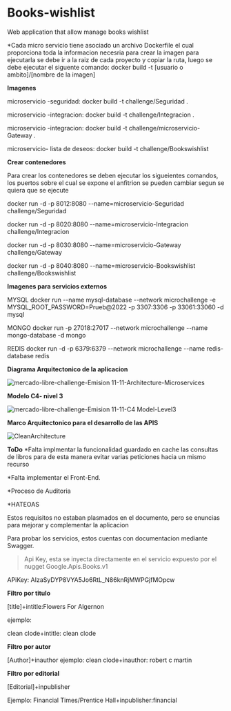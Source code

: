 # Books-wishlist
Web application that allow manage books wishlist

*Cada micro servicio tiene asociado un archivo Dockerfile el cual proporciona toda la informacion necesria para crear la imagen
para ejecutarla se debe ir a la raiz de cada proyecto y copiar la ruta, luego se debe ejecutar el siguente comando: docker build -t [usuario o ambito]/[nombre de la imagen]


**Imagenes**

microservicio -seguridad:
docker build -t challenge/Seguridad .

microservicio -integracion:
docker build -t challenge/Integracion .

microservicio -integracion:
docker build -t challenge/microservicio-Gateway .

microservicio- lista de deseos:
docker build -t challenge/Bookswishlist


**Crear contenedores**

Para crear los contenedores se deben ejecutar los sigueientes comandos,
los puertos sobre el cual se expone el anfitrion se pueden cambiar segun se quiera que se ejecute

docker run -d -p 8012:8080 --name=microservicio-Seguridad challenge/Seguridad

docker run -d -p 8020:8080 --name=microservicio-Integracion challenge/Integracion

docker run -d -p 8030:8080 --name=microservicio-Gateway challenge/Gateway

docker run -d -p 8040:8080 --name=microservicio-Bookswishlist challenge/Bookswishlist



**Imagenes para servicios externos**

MYSQL 
docker run --name mysql-database --network microchallenge  -e MYSQL_ROOT_PASSWORD=Prueb@2022 -p 3307:3306 -p 33061:33060 -d mysql

MONGO
docker run -p 27018:27017 --network microchallenge --name mongo-database -d mongo

REDIS
docker run -d -p 6379:6379 --network microchallenge --name redis-database redis


**Diagrama Arquitectonico de la aplicacion**


![mercado-libre-challenge-Emision 11-11-Architecture-Microservices](https://user-images.githubusercontent.com/67524326/177678296-d22c7c7b-3219-4ed8-b2a9-c604742e5a58.png)



**Modelo C4- nivel 3**


![mercado-libre-challenge-Emision 11-11-C4 Model-Level3](https://user-images.githubusercontent.com/67524326/177784718-138acb19-1124-4fcb-b944-ca7ea7585a2d.png)




**Marco Arquitectonico para el desarrollo de las APIS**

![CleanArchitecture](https://user-images.githubusercontent.com/67524326/177682188-4dfd19ab-8788-4ed1-b0e0-98bc6b4681d7.jpg)



**ToDo**
*Falta implmentar la funcionalidad guardado en cache las consultas de libros para de esta manera evitar varias peticiones hacia un mismo recurso

*Falta implementar el Front-End.

*Proceso de Auditoria

*HATEOAS

Estos requisitos no estaban plasmados en el documento, pero se enuncias para mejorar y complementar la aplicacion


Para probar los servicios, estos cuentas con documentacion mediante Swagger.


>Api Key, esta se inyecta directamente en el servicio expuesto por el nugget Google.Apis.Books.v1

APiKey: AIzaSyDYP8VYA5Jo6RtL_N86knRjMWPGjfMOpcw

**Filtro por titulo**

[title]+intitle:Flowers For Algernon

ejemplo:

clean clode+intitle: clean clode

**Filtro por autor**

[Author]+inauthor
ejemplo:
clean clode+inauthor: robert c martin

**Filtro por editorial**

[Editorial]+inpublisher

Ejemplo:
Financial Times/Prentice Hall+inpublisher:financial

